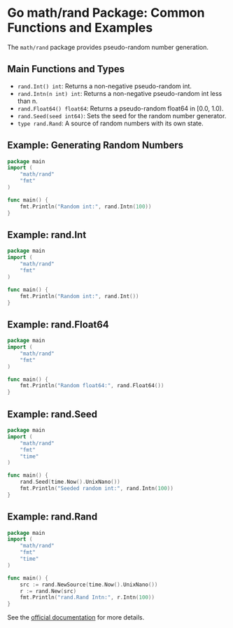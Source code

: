 # Go math/rand Package: Common Functions and Examples

The `math/rand` package provides pseudo-random number generation.

## Main Functions and Types
- `rand.Int() int`: Returns a non-negative pseudo-random int.
- `rand.Intn(n int) int`: Returns a non-negative pseudo-random int less than n.
- `rand.Float64() float64`: Returns a pseudo-random float64 in [0.0, 1.0).
- `rand.Seed(seed int64)`: Sets the seed for the random number generator.
- `type rand.Rand`: A source of random numbers with its own state.

## Example: Generating Random Numbers
```go
package main
import (
    "math/rand"
    "fmt"
)

func main() {
    fmt.Println("Random int:", rand.Intn(100))
}
```

## Example: rand.Int
```go
package main
import (
    "math/rand"
    "fmt"
)

func main() {
    fmt.Println("Random int:", rand.Int())
}
```

## Example: rand.Float64
```go
package main
import (
    "math/rand"
    "fmt"
)

func main() {
    fmt.Println("Random float64:", rand.Float64())
}
```

## Example: rand.Seed
```go
package main
import (
    "math/rand"
    "fmt"
    "time"
)

func main() {
    rand.Seed(time.Now().UnixNano())
    fmt.Println("Seeded random int:", rand.Intn(100))
}
```

## Example: rand.Rand
```go
package main
import (
    "math/rand"
    "fmt"
    "time"
)

func main() {
    src := rand.NewSource(time.Now().UnixNano())
    r := rand.New(src)
    fmt.Println("rand.Rand Intn:", r.Intn(100))
}
```

See the [official documentation](https://pkg.go.dev/math/rand) for more details.
